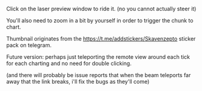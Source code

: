 Click on the laser preview window to ride it. (no you cannot actually steer it)

You'll also need to zoom in a bit by yourself in order to trigger the chunk to chart.

Thumbnail originates from the https://t.me/addstickers/Skavenzepto sticker pack on telegram.

Future version: perhaps just teleporting the remote view around each tick for each charting and no need for double clicking.

(and there will probably be issue reports that when the beam teleports far away that the link breaks, i'll fix the bugs as they'll come)
